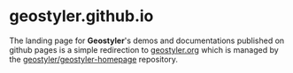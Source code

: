 # geostyler.github.io

The landing page for **Geostyler**'s demos and documentations published on github pages is a simple redirection to [geostyler.org](https://geostyler.org/) which is managed by the [geostyler/geostyler-homepage](https://github.com/geostyler/geostyler-homepage) repository.
